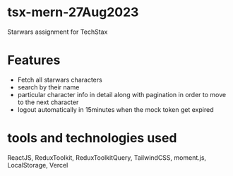 # tsx-mern-27Aug2023
Starwars assignment for TechStax

# Features
- Fetch all starwars characters
- search by their name
- particular character info in detail along with pagination in order to move to the next character
- logout automatically in 15minutes when the mock token get expired

# tools and technologies used
ReactJS, ReduxToolkit, ReduxToolkitQuery, TailwindCSS, moment.js, LocalStorage, Vercel
